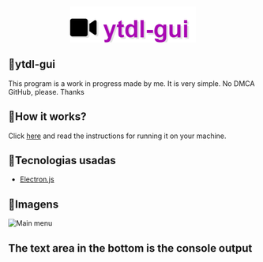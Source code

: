 <p align="center">
  <img src="./src/assets/logo.png">
</p>

## 🔨ytdl-gui
This program is a work in progress made by me. It is very simple.
No DMCA GitHub, please. Thanks

## 🌠How it works?
Click [here](https://github.com/snuckdev/gerador-de-dados/releases/latest)
and read the instructions for running it on your machine.

## 🚀Tecnologias usadas

- [Electron.js](https://github.com/electron/electron)

## 📰Imagens

![Main menu](https://i.imgur.com/pGDdhRJ.png)
## The text area in the bottom is the console output